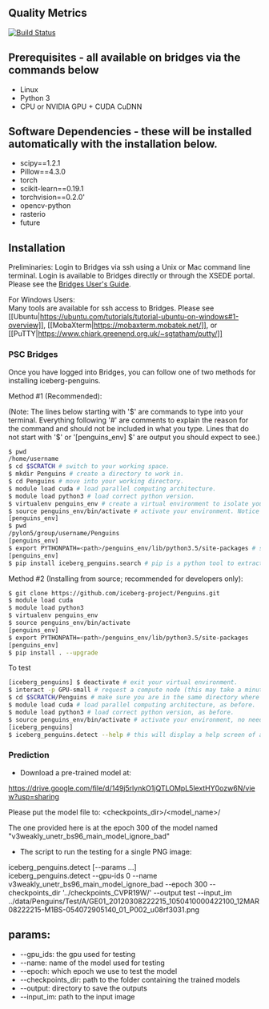 ## Quality Metrics

[![Build Status](https://travis-ci.com/iceberg-project/Penguins.svg?branch=devel)](https://travis-ci.com/iceberg-project/Penguins)

## Prerequisites - all available on bridges via the commands below
- Linux
- Python 3
- CPU or NVIDIA GPU + CUDA CuDNN

## Software Dependencies - these will be installed automatically with the installation below.
- scipy==1.2.1
- Pillow==4.3.0
- torch
- scikit-learn==0.19.1
- torchvision==0.2.0'
- opencv-python
- rasterio
- future

## Installation
Preliminaries:
Login to Bridges via ssh using a Unix or Mac command line terminal.  Login is available to Bridges directly or through the XSEDE portal. Please see the <a href="https://portal.xsede.org/psc-bridges">Bridges User's Guide</a>.  

For Windows Users:  
Many tools are available for ssh access to Bridges.  Please see [[Ubuntu|https://ubuntu.com/tutorials/tutorial-ubuntu-on-windows#1-overview]], [[MobaXterm|https://mobaxterm.mobatek.net/]], or [[PuTTY|https://www.chiark.greenend.org.uk/~sgtatham/putty/]]

### PSC Bridges
Once you have logged into Bridges, you can follow one of two methods for installing iceberg-penguins.

Method #1 (Recommended):  

(Note: The lines below starting with '$' are commands to type into your terminal.  Everything following '#' are comments to explain the reason for the command and should not be included in what you type.  Lines that do not start with '$' or '[penguins_env] $' are output you should expect to see.)

```bash
$ pwd
/home/username
$ cd $SCRATCH # switch to your working space.
$ mkdir Penguins # create a directory to work in.
$ cd Penguins # move into your working directory.
$ module load cuda # load parallel computing architecture.
$ module load python3 # load correct python version.
$ virtualenv penguins_env # create a virtual environment to isolate your work from the default system.
$ source penguins_env/bin/activate # activate your environment. Notice the command line prompt changes to show your environment on the next line.
[penguins_env] 
$ pwd
/pylon5/group/username/Penguins
[penguins_env] 
$ export PYTHONPATH=<path>/penguins_env/lib/python3.5/site-packages # set a system variable to point python to your specific code. (Replace <path> with the results of pwd command above.
[penguins_env] 
$ pip install iceberg_penguins.search # pip is a python tool to extract the requested software (iceberg_penguins.search in this case) from a repository. (this may take several minutes).
```

Method #2 (Installing from source; recommended for developers only): 

```bash
$ git clone https://github.com/iceberg-project/Penguins.git
$ module load cuda
$ module load python3
$ virtualenv penguins_env
$ source penguins_env/bin/activate
[penguins_env] 
$ export PYTHONPATH=<path>/penguins_env/lib/python3.5/site-packages
[penguins_env] 
$ pip install . --upgrade
```

To test
```bash
[iceberg_penguins] $ deactivate # exit your virtual environment.
$ interact -p GPU-small # request a compute node (this may take a minute or two or more).
$ cd $SCRATCH/Penguins # make sure you are in the same directory where everything was set up before.
$ module load cuda # load parallel computing architecture, as before.
$ module load python3 # load correct python version, as before.
$ source penguins_env/bin/activate # activate your environment, no need to create a new environment because the Penguins tools are installed and isolated here.
[iceberg_penguins] 
$ iceberg_penguins.detect --help # this will display a help screen of available usage and parameters.
```

### Prediction
- Download a pre-trained model at:

https://drive.google.com/file/d/149j5rlynkO1jQTLOMpL5lextHY0ozw6N/view?usp=sharing

Please put the model file to: <checkpoints_dir>/<model_name>/

The one provided here is at the epoch 300 of the model named "v3weakly_unetr_bs96_main_model_ignore_bad"

- The script to run the testing for a single PNG image:

iceberg_penguins.detect [--params ...]  
iceberg_penguins.detect --gpu-ids 0 --name v3weakly_unetr_bs96_main_model_ignore_bad --epoch 300 --checkpoints_dir '../checkpoints_CVPR19W/' --output test --input_im ../data/Penguins/Test/A/GE01_20120308222215_1050410000422100_12MAR08222215-M1BS-054072905140_01_P002_u08rf3031.png

## params:
- --gpu_ids: the gpu used for testing
- --name: name of the model used for testing
- --epoch: which epoch we use to test the model
- --checkpoints_dir: path to the folder containing the trained models
- --output: directory to save the outputs
- --input_im: path to the input image

